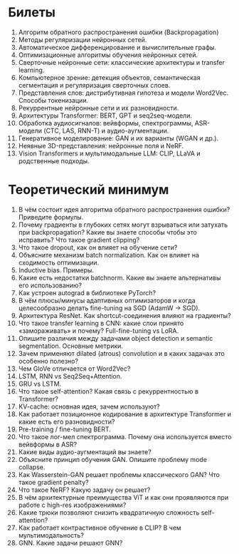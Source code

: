 # Билеты

1. Алгоритм обратного распространения ошибки (Backpropagation)  
2. Методы регуляризации нейронных сетей.  
3. Автоматическое дифференцирование и вычислительные графы.  
4. Оптимизационные алгоритмы обучения нейронных сетей.
5. Сверточные нейронные сети: классические архитектуры и transfer learning.  
6. Компьютерное зрение: детекция объектов, семантическая сегментация и регуляризация сверточных слоев.  
7. Представления слов: дистрибутивная гипотеза и модели Word2Vec. Способы токенизации.  
8. Рекуррентные нейронные сети и их разновидности.  
9. Архитектуры Transformer: BERT, GPT и seq2seq-модели.  
10. Обработка аудиосигналов: вейвформы, спектрограммы, ASR-модели (CTC, LAS, RNN-T) и аудио-аугментации.  
11. Генеративное моделирование: GAN и их варианты (WGAN и др.).  
12. Неявные 3D-представления: нейронные поля и NeRF.  
13. Vision Transformers и мультимодальные LLM: CLIP, LLaVA и родственные подходы.  

# Теоретический минимум

1. В чём состоит идея алгоритма обратного распространения ошибки? Приведите формулы.    
2. Почему градиенты в глубоких сетях могут взрываться или затухать при backpropagation? Какие вы знаете способы чтобы это исправить? Что такое gradient clipping?  
3. Что такое dropout, как он влияет на обучение сети?    
4. Объясните механизм batch normalization. Как он влияет на сходимость оптимизации.   
5. Inductive bias. Примеры.  
6. Какие есть недостатки batchnorm. Какие вы знаете альтернативы его использованию?   
7. Как устроен autograd в библиотеке PyTorch?    
8. В чём плюсы/минусы адаптивных оптимизаторов и когда целесообразно делать fine-tuning на SGD (AdamW \-\> SGD).  
9. Архитектура ResNet. Как shortcut-соединения влияют на градиенты?    
10. Что такое transfer learning в CNN: какие слои принято «замораживать» и почему?  Full-fine-tuning vs LoRA.  
11. Опишите различия между задачами object detection и semantic segmentation. Основные метрики.    
12. Зачем применяют dilated (atrous) convolution и в каких задачах это особенно полезно?    
13. Чем GloVe отличается от Word2Vec?    
14. LSTM, RNN vs Seq2Seq+Attention.  
15. GRU vs LSTM.   
16. Что такое self-attention? Какая связь с рекуррентностью в Transformer?  
17. KV-cache: основная идея, зачем используют?  
18. Как работает позиционное кодирование в архитектуре Transformer и какие есть его разновидности?    
19. Pre-training / fine-tuning BERT.  
20. Что такое лог-мел спектрограмма. Почему она используется вместо вейвформы в ASR?    
21. Какие виды аудио-аугментаций вы знаете?    
22. Объясните принцип обучения GAN. Опишите проблему mode collapse.    
23. Как Wasserstein-GAN решает проблемы классического GAN? Что такое gradient penalty?    
24. Что такое NeRF? Какую задачу он решает?   
25. В чём архитектурные преимущества ViT и как они проявляются при работе с high-res изображениями?   
26. Какие трюки позволяют снизить квадратичную сложность self-attention?  
27. Как работает контрастивное обучение в CLIP? В чем мультимодальность?    
28. GNN. Какие задачи решают GNN?

